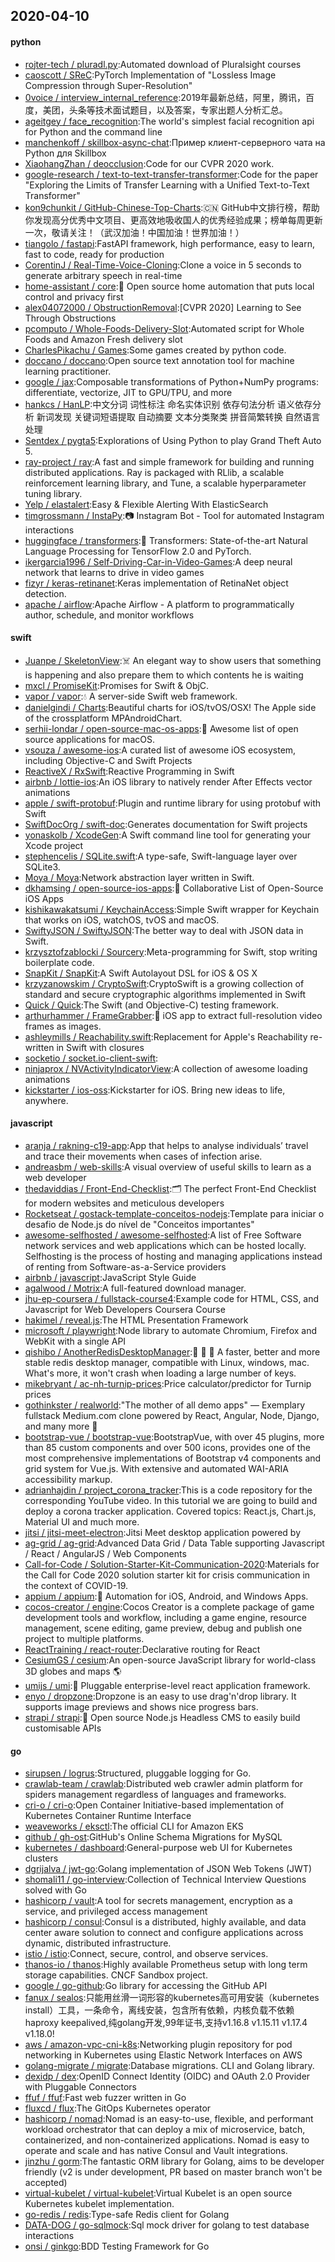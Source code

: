 ## 2020-04-10

#### python
* [rojter-tech / pluradl.py](https://github.com/rojter-tech/pluradl.py):Automated download of Pluralsight courses
* [caoscott / SReC](https://github.com/caoscott/SReC):PyTorch Implementation of "Lossless Image Compression through Super-Resolution"
* [0voice / interview_internal_reference](https://github.com/0voice/interview_internal_reference):2019年最新总结，阿里，腾讯，百度，美团，头条等技术面试题目，以及答案，专家出题人分析汇总。
* [ageitgey / face_recognition](https://github.com/ageitgey/face_recognition):The world's simplest facial recognition api for Python and the command line
* [manchenkoff / skillbox-async-chat](https://github.com/manchenkoff/skillbox-async-chat):Пример клиент-серверного чата на Python для Skillbox
* [XiaohangZhan / deocclusion](https://github.com/XiaohangZhan/deocclusion):Code for our CVPR 2020 work.
* [google-research / text-to-text-transfer-transformer](https://github.com/google-research/text-to-text-transfer-transformer):Code for the paper "Exploring the Limits of Transfer Learning with a Unified Text-to-Text Transformer"
* [kon9chunkit / GitHub-Chinese-Top-Charts](https://github.com/kon9chunkit/GitHub-Chinese-Top-Charts):🇨🇳
GitHub中文排行榜，帮助你发现高分优秀中文项目、更高效地吸收国人的优秀经验成果；榜单每周更新一次，敬请关注！（武汉加油！中国加油！世界加油！）
* [tiangolo / fastapi](https://github.com/tiangolo/fastapi):FastAPI framework, high performance, easy to learn, fast to code, ready for production
* [CorentinJ / Real-Time-Voice-Cloning](https://github.com/CorentinJ/Real-Time-Voice-Cloning):Clone a voice in 5 seconds to generate arbitrary speech in real-time
* [home-assistant / core](https://github.com/home-assistant/core):🏡
Open source home automation that puts local control and privacy first
* [alex04072000 / ObstructionRemoval](https://github.com/alex04072000/ObstructionRemoval):[CVPR 2020] Learning to See Through Obstructions
* [pcomputo / Whole-Foods-Delivery-Slot](https://github.com/pcomputo/Whole-Foods-Delivery-Slot):Automated script for Whole Foods and Amazon Fresh delivery slot
* [CharlesPikachu / Games](https://github.com/CharlesPikachu/Games):Some games created by python code.
* [doccano / doccano](https://github.com/doccano/doccano):Open source text annotation tool for machine learning practitioner.
* [google / jax](https://github.com/google/jax):Composable transformations of Python+NumPy programs: differentiate, vectorize, JIT to GPU/TPU, and more
* [hankcs / HanLP](https://github.com/hankcs/HanLP):中文分词 词性标注 命名实体识别 依存句法分析 语义依存分析 新词发现 关键词短语提取 自动摘要 文本分类聚类 拼音简繁转换 自然语言处理
* [Sentdex / pygta5](https://github.com/Sentdex/pygta5):Explorations of Using Python to play Grand Theft Auto 5.
* [ray-project / ray](https://github.com/ray-project/ray):A fast and simple framework for building and running distributed applications. Ray is packaged with RLlib, a scalable reinforcement learning library, and Tune, a scalable hyperparameter tuning library.
* [Yelp / elastalert](https://github.com/Yelp/elastalert):Easy & Flexible Alerting With ElasticSearch
* [timgrossmann / InstaPy](https://github.com/timgrossmann/InstaPy):📷
Instagram Bot - Tool for automated Instagram interactions
* [huggingface / transformers](https://github.com/huggingface/transformers):🤗
Transformers: State-of-the-art Natural Language Processing for TensorFlow 2.0 and PyTorch.
* [ikergarcia1996 / Self-Driving-Car-in-Video-Games](https://github.com/ikergarcia1996/Self-Driving-Car-in-Video-Games):A deep neural network that learns to drive in video games
* [fizyr / keras-retinanet](https://github.com/fizyr/keras-retinanet):Keras implementation of RetinaNet object detection.
* [apache / airflow](https://github.com/apache/airflow):Apache Airflow - A platform to programmatically author, schedule, and monitor workflows

#### swift
* [Juanpe / SkeletonView](https://github.com/Juanpe/SkeletonView):☠️
An elegant way to show users that something is happening and also prepare them to which contents he is waiting
* [mxcl / PromiseKit](https://github.com/mxcl/PromiseKit):Promises for Swift & ObjC.
* [vapor / vapor](https://github.com/vapor/vapor):💧
A server-side Swift web framework.
* [danielgindi / Charts](https://github.com/danielgindi/Charts):Beautiful charts for iOS/tvOS/OSX! The Apple side of the crossplatform MPAndroidChart.
* [serhii-londar / open-source-mac-os-apps](https://github.com/serhii-londar/open-source-mac-os-apps):🚀
Awesome list of open source applications for macOS.
* [vsouza / awesome-ios](https://github.com/vsouza/awesome-ios):A curated list of awesome iOS ecosystem, including Objective-C and Swift Projects
* [ReactiveX / RxSwift](https://github.com/ReactiveX/RxSwift):Reactive Programming in Swift
* [airbnb / lottie-ios](https://github.com/airbnb/lottie-ios):An iOS library to natively render After Effects vector animations
* [apple / swift-protobuf](https://github.com/apple/swift-protobuf):Plugin and runtime library for using protobuf with Swift
* [SwiftDocOrg / swift-doc](https://github.com/SwiftDocOrg/swift-doc):Generates documentation for Swift projects
* [yonaskolb / XcodeGen](https://github.com/yonaskolb/XcodeGen):A Swift command line tool for generating your Xcode project
* [stephencelis / SQLite.swift](https://github.com/stephencelis/SQLite.swift):A type-safe, Swift-language layer over SQLite3.
* [Moya / Moya](https://github.com/Moya/Moya):Network abstraction layer written in Swift.
* [dkhamsing / open-source-ios-apps](https://github.com/dkhamsing/open-source-ios-apps):📱
Collaborative List of Open-Source iOS Apps
* [kishikawakatsumi / KeychainAccess](https://github.com/kishikawakatsumi/KeychainAccess):Simple Swift wrapper for Keychain that works on iOS, watchOS, tvOS and macOS.
* [SwiftyJSON / SwiftyJSON](https://github.com/SwiftyJSON/SwiftyJSON):The better way to deal with JSON data in Swift.
* [krzysztofzablocki / Sourcery](https://github.com/krzysztofzablocki/Sourcery):Meta-programming for Swift, stop writing boilerplate code.
* [SnapKit / SnapKit](https://github.com/SnapKit/SnapKit):A Swift Autolayout DSL for iOS & OS X
* [krzyzanowskim / CryptoSwift](https://github.com/krzyzanowskim/CryptoSwift):CryptoSwift is a growing collection of standard and secure cryptographic algorithms implemented in Swift
* [Quick / Quick](https://github.com/Quick/Quick):The Swift (and Objective-C) testing framework.
* [arthurhammer / FrameGrabber](https://github.com/arthurhammer/FrameGrabber):📱
iOS app to extract full-resolution video frames as images.
* [ashleymills / Reachability.swift](https://github.com/ashleymills/Reachability.swift):Replacement for Apple's Reachability re-written in Swift with closures
* [socketio / socket.io-client-swift](https://github.com/socketio/socket.io-client-swift):
* [ninjaprox / NVActivityIndicatorView](https://github.com/ninjaprox/NVActivityIndicatorView):A collection of awesome loading animations
* [kickstarter / ios-oss](https://github.com/kickstarter/ios-oss):Kickstarter for iOS. Bring new ideas to life, anywhere.

#### javascript
* [aranja / rakning-c19-app](https://github.com/aranja/rakning-c19-app):App that helps to analyse individuals’ travel and trace their movements when cases of infection arise.
* [andreasbm / web-skills](https://github.com/andreasbm/web-skills):A visual overview of useful skills to learn as a web developer
* [thedaviddias / Front-End-Checklist](https://github.com/thedaviddias/Front-End-Checklist):🗂
The perfect Front-End Checklist for modern websites and meticulous developers
* [Rocketseat / gostack-template-conceitos-nodejs](https://github.com/Rocketseat/gostack-template-conceitos-nodejs):Template para iniciar o desafio de Node.js do nível de "Conceitos importantes"
* [awesome-selfhosted / awesome-selfhosted](https://github.com/awesome-selfhosted/awesome-selfhosted):A list of Free Software network services and web applications which can be hosted locally. Selfhosting is the process of hosting and managing applications instead of renting from Software-as-a-Service providers
* [airbnb / javascript](https://github.com/airbnb/javascript):JavaScript Style Guide
* [agalwood / Motrix](https://github.com/agalwood/Motrix):A full-featured download manager.
* [jhu-ep-coursera / fullstack-course4](https://github.com/jhu-ep-coursera/fullstack-course4):Example code for HTML, CSS, and Javascript for Web Developers Coursera Course
* [hakimel / reveal.js](https://github.com/hakimel/reveal.js):The HTML Presentation Framework
* [microsoft / playwright](https://github.com/microsoft/playwright):Node library to automate Chromium, Firefox and WebKit with a single API
* [qishibo / AnotherRedisDesktopManager](https://github.com/qishibo/AnotherRedisDesktopManager):🚀
🚀
🚀
A faster, better and more stable redis desktop manager, compatible with Linux, windows, mac. What's more, it won't crash when loading a large number of keys.
* [mikebryant / ac-nh-turnip-prices](https://github.com/mikebryant/ac-nh-turnip-prices):Price calculator/predictor for Turnip prices
* [gothinkster / realworld](https://github.com/gothinkster/realworld):"The mother of all demo apps" — Exemplary fullstack Medium.com clone powered by React, Angular, Node, Django, and many more
🏅
* [bootstrap-vue / bootstrap-vue](https://github.com/bootstrap-vue/bootstrap-vue):BootstrapVue, with over 45 plugins, more than 85 custom components and over 500 icons, provides one of the most comprehensive implementations of Bootstrap v4 components and grid system for Vue.js. With extensive and automated WAI-ARIA accessibility markup.
* [adrianhajdin / project_corona_tracker](https://github.com/adrianhajdin/project_corona_tracker):This is a code repository for the corresponding YouTube video. In this tutorial we are going to build and deploy a corona tracker application. Covered topics: React.js, Chart.js, Material UI and much more.
* [jitsi / jitsi-meet-electron](https://github.com/jitsi/jitsi-meet-electron):Jitsi Meet desktop application powered by
* [ag-grid / ag-grid](https://github.com/ag-grid/ag-grid):Advanced Data Grid / Data Table supporting Javascript / React / AngularJS / Web Components
* [Call-for-Code / Solution-Starter-Kit-Communication-2020](https://github.com/Call-for-Code/Solution-Starter-Kit-Communication-2020):Materials for the Call for Code 2020 solution starter kit for crisis communication in the context of COVID-19.
* [appium / appium](https://github.com/appium/appium):📱
Automation for iOS, Android, and Windows Apps.
* [cocos-creator / engine](https://github.com/cocos-creator/engine):Cocos Creator is a complete package of game development tools and workflow, including a game engine, resource management, scene editing, game preview, debug and publish one project to multiple platforms.
* [ReactTraining / react-router](https://github.com/ReactTraining/react-router):Declarative routing for React
* [CesiumGS / cesium](https://github.com/CesiumGS/cesium):An open-source JavaScript library for world-class 3D globes and maps
🌎
* [umijs / umi](https://github.com/umijs/umi):🌋
Pluggable enterprise-level react application framework.
* [enyo / dropzone](https://github.com/enyo/dropzone):Dropzone is an easy to use drag'n'drop library. It supports image previews and shows nice progress bars.
* [strapi / strapi](https://github.com/strapi/strapi):🚀
Open source Node.js Headless CMS to easily build customisable APIs

#### go
* [sirupsen / logrus](https://github.com/sirupsen/logrus):Structured, pluggable logging for Go.
* [crawlab-team / crawlab](https://github.com/crawlab-team/crawlab):Distributed web crawler admin platform for spiders management regardless of languages and frameworks.
* [cri-o / cri-o](https://github.com/cri-o/cri-o):Open Container Initiative-based implementation of Kubernetes Container Runtime Interface
* [weaveworks / eksctl](https://github.com/weaveworks/eksctl):The official CLI for Amazon EKS
* [github / gh-ost](https://github.com/github/gh-ost):GitHub's Online Schema Migrations for MySQL
* [kubernetes / dashboard](https://github.com/kubernetes/dashboard):General-purpose web UI for Kubernetes clusters
* [dgrijalva / jwt-go](https://github.com/dgrijalva/jwt-go):Golang implementation of JSON Web Tokens (JWT)
* [shomali11 / go-interview](https://github.com/shomali11/go-interview):Collection of Technical Interview Questions solved with Go
* [hashicorp / vault](https://github.com/hashicorp/vault):A tool for secrets management, encryption as a service, and privileged access management
* [hashicorp / consul](https://github.com/hashicorp/consul):Consul is a distributed, highly available, and data center aware solution to connect and configure applications across dynamic, distributed infrastructure.
* [istio / istio](https://github.com/istio/istio):Connect, secure, control, and observe services.
* [thanos-io / thanos](https://github.com/thanos-io/thanos):Highly available Prometheus setup with long term storage capabilities. CNCF Sandbox project.
* [google / go-github](https://github.com/google/go-github):Go library for accessing the GitHub API
* [fanux / sealos](https://github.com/fanux/sealos):只能用丝滑一词形容的kubernetes高可用安装（kubernetes install）工具，一条命令，离线安装，包含所有依赖，内核负载不依赖haproxy keepalived,纯golang开发,99年证书,支持v1.16.8 v1.15.11 v1.17.4 v1.18.0!
* [aws / amazon-vpc-cni-k8s](https://github.com/aws/amazon-vpc-cni-k8s):Networking plugin repository for pod networking in Kubernetes using Elastic Network Interfaces on AWS
* [golang-migrate / migrate](https://github.com/golang-migrate/migrate):Database migrations. CLI and Golang library.
* [dexidp / dex](https://github.com/dexidp/dex):OpenID Connect Identity (OIDC) and OAuth 2.0 Provider with Pluggable Connectors
* [ffuf / ffuf](https://github.com/ffuf/ffuf):Fast web fuzzer written in Go
* [fluxcd / flux](https://github.com/fluxcd/flux):The GitOps Kubernetes operator
* [hashicorp / nomad](https://github.com/hashicorp/nomad):Nomad is an easy-to-use, flexible, and performant workload orchestrator that can deploy a mix of microservice, batch, containerized, and non-containerized applications. Nomad is easy to operate and scale and has native Consul and Vault integrations.
* [jinzhu / gorm](https://github.com/jinzhu/gorm):The fantastic ORM library for Golang, aims to be developer friendly (v2 is under development, PR based on master branch won't be accepted)
* [virtual-kubelet / virtual-kubelet](https://github.com/virtual-kubelet/virtual-kubelet):Virtual Kubelet is an open source Kubernetes kubelet implementation.
* [go-redis / redis](https://github.com/go-redis/redis):Type-safe Redis client for Golang
* [DATA-DOG / go-sqlmock](https://github.com/DATA-DOG/go-sqlmock):Sql mock driver for golang to test database interactions
* [onsi / ginkgo](https://github.com/onsi/ginkgo):BDD Testing Framework for Go

